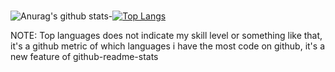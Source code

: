 ###
![Anurag's github stats](https://github-readme-stats.vercel.app/api?username=ACaminos&show_icons=true&theme=chartreuse-dark&title_color=159E4A&hide=prs)-[![Top Langs](https://github-readme-stats.vercel.app/api/top-langs/?username=ACaminos&layout=compact&bg_color=000000&text_color=FFFFFF&title_color=159E4A&line_height=50)](https://github.com/ACaminos/github-readme-stats)


NOTE: Top languages does not indicate my skill level or something like that, it's a github metric of which languages i have the most code on github, it's a new feature of github-readme-stats


<!--
**ACaminos/ACaminos** is a ✨ _special_ ✨ repository because its `README.md` (this file) appears on your GitHub profile.

Here are some ideas to get you started:

- 🔭 I’m currently working on ...
- 🌱 I’m currently learning ...
- 👯 I’m looking to collaborate on ...
- 🤔 I’m looking for help with ...
- 💬 Ask me about ...
- 📫 How to reach me: ...
- 😄 Pronouns: ...
- ⚡ Fun fact: ...
-->
